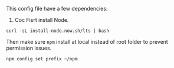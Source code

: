 This config file have a few dependencies:

1. Coc
Fisrt install Node.
```
curl -sL install-node.now.sh/lts | bash
```
Then make sure `npm` install at local instead of root folder to prevent permission issues.
```
npm config set prefix ~/npm
```
